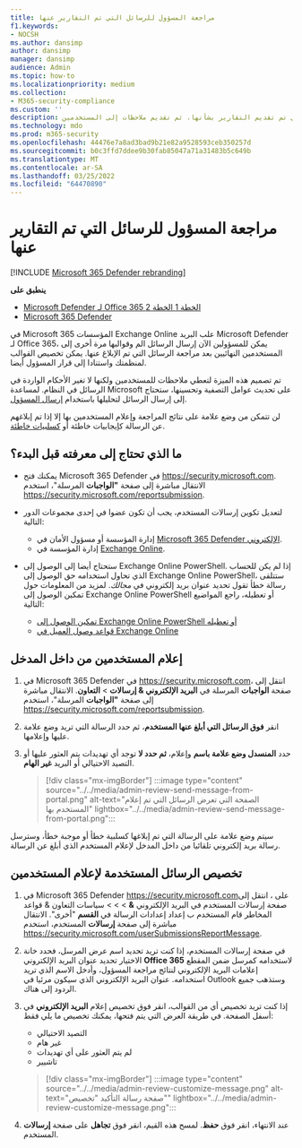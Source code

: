 ```yaml
---
title: مراجعة المسؤول للرسائل التي تم التقارير عنها
f1.keywords:
- NOCSH
ms.author: dansimp
author: dansimp
manager: dansimp
audience: Admin
ms.topic: how-to
ms.localizationpriority: medium
ms.collection:
- M365-security-compliance
ms.custom: ''
description: تعرف على كيفية مراجعة الرسائل التي تم تقديم التقارير بشأنها، ثم تقديم ملاحظات إلى المستخدمين.
ms.technology: mdo
ms.prod: m365-security
ms.openlocfilehash: 44476e7a8ad3bad9b21e82a9528593ceb350257d
ms.sourcegitcommit: b0c3ffd7ddee9b30fab85047a71a31483b5c649b
ms.translationtype: MT
ms.contentlocale: ar-SA
ms.lasthandoff: 03/25/2022
ms.locfileid: "64470890"
---
```

# <a name="admin-review-for-reported-messages"></a>مراجعة المسؤول للرسائل التي تم التقارير عنها

[!INCLUDE [Microsoft 365 Defender rebranding](../includes/microsoft-defender-for-office.md)]

**ينطبق على**
- [Microsoft Defender لـ Office 365 الخطة 1 الخطة 2](defender-for-office-365.md)
- [Microsoft 365 Defender](../defender/microsoft-365-defender.md)

في Microsoft 365 المؤسسات Exchange Online علب البريد Microsoft Defender لـ Office 365، يمكن للمسؤولين الآن إرسال الرسائل الم وقوالبها مرة أخرى إلى المستخدمين النهائيين بعد مراجعة الرسائل التي تم الإبلاغ عنها. يمكن تخصيص القوالب لمنظمتك واستنادا إلى قرار المسؤول أيضا.

تم تصميم هذه الميزة لتعطي ملاحظات للمستخدمين ولكنها لا تغير الأحكام الواردة في الرسائل في النظام. لمساعدة Microsoft على تحديث عوامل التصفية وتحسينها، ستحتاج إلى إرسال الرسائل لتحليلها باستخدام [إرسال المسؤول](admin-submission.md).

لن تتمكن من وضع علامة على نتائج المراجعة وإعلام المستخدمين بها إلا إذا تم إبلاغهم عن الرسالة كإيجابيات خاطئة أو [كسلبيات خاطئة](report-false-positives-and-false-negatives.md).

## <a name="what-do-you-need-to-know-before-you-begin"></a>ما الذي تحتاج إلى معرفته قبل البدء؟

- يمكنك فتح Microsoft 365 Defender في <https://security.microsoft.com>. الانتقال مباشرة إلى صفحة **"الواجبات** المرسلة"، استخدم <https://security.microsoft.com/reportsubmission>.

- لتعديل تكوين إرسالات المستخدم، يجب أن تكون عضوا في إحدى مجموعات الدور التالية:
  - إدارة المؤسسة أو مسؤول الأمان في [Microsoft 365 Defender الإلكتروني](permissions-microsoft-365-security-center.md).
  - إدارة المؤسسة في [Exchange Online](/Exchange/permissions-exo/permissions-exo#role-groups).

- ستحتاج أيضا إلى الوصول إلى Exchange Online PowerShell. إذا لم يكن للحساب الذي تحاول استخدامه حق الوصول إلى Exchange Online PowerShell، ستتلقى رسالة خطأ تقول تحديد عنوان بريد إلكتروني في *مجالك*. لمزيد من المعلومات حول تمكين الوصول إلى Exchange Online PowerShell أو تعطيله، راجع المواضيع التالية:
  - [تمكين الوصول إلى Exchange Online PowerShell أو تعطيله](/powershell/exchange/disable-access-to-exchange-online-powershell)
  - [قواعد وصول العميل في Exchange Online](/exchange/clients-and-mobile-in-exchange-online/client-access-rules/client-access-rules)

## <a name="notify-users-from-within-the-portal"></a>إعلام المستخدمين من داخل المدخل

1. في Microsoft 365 Defender في <https://security.microsoft.com>، انتقل إلى صفحة **الواجبات** المرسلة في **البريد الإلكتروني & إرسالات** \> **التعاون**. الانتقال مباشرة إلى صفحة **"الواجبات** المرسلة"، استخدم <https://security.microsoft.com/reportsubmission>.

2. انقر **فوق الرسائل التي أبلغ عنها المستخدم**، ثم حدد الرسالة التي تريد وضع علامة عليها وإعلامها.

3. حدد **المنسدل وضع علامة باسم** وإعلام، **ثم حدد لا** توجد أي تهديدات يتم العثور عليها أو التصيد الاحتيالي أو البريد **غير الهام**.

   > [!div class="mx-imgBorder"]
   > :::image type="content" source="../../media/admin-review-send-message-from-portal.png" alt-text="الصفحة التي تعرض الرسائل التي تم إعلام المستخدم بها" lightbox="../../media/admin-review-send-message-from-portal.png":::

سيتم وضع علامة على الرسالة التي تم إبلاغها كسلبية خطأ أو موجبة خطأ، وسترسل رسالة بريد إلكتروني تلقائيا من داخل المدخل لإعلام المستخدم الذي أبلغ عن الرسالة.

## <a name="customize-the-messages-used-to-notify-users"></a>تخصيص الرسائل المستخدمة لإعلام المستخدمين

1. في Microsoft 365 Defender     <https://security.microsoft.com>على ، انتقل إلى صفحة إرسالات المستخدم في البريد الإلكتروني **&** \> \> \> سياسات التعاون & قواعد المخاطر قام المستخدم ب إعداد إعدادات الرسالة في **القسم** "أخرى". الانتقال مباشرة إلى صفحة **إرسالات** المستخدم، استخدم <https://security.microsoft.com/userSubmissionsReportMessage>.

2. في صفحة  إرسالات المستخدم، إذا كنت تريد تحديد اسم عرض المرسل، فحدد خانة الاختيار تحديد عنوان البريد الإلكتروني **Office 365** لاستخدامه كمرسل ضمن المقطع إعلامات البريد الإلكتروني لنتائج مراجعة  المسؤول، وأدخل الاسم الذي تريد استخدامه. عنوان البريد الإلكتروني الذي سيكون مرئيا في Outlook وستذهب جميع الردود إلى هناك.

3. إذا كنت تريد تخصيص أي من القوالب، انقر فوق تخصيص إعلام **البريد الإلكتروني** في أسفل الصفحة. في طريقة العرض التي يتم فتحها، يمكنك تخصيص ما يلي فقط:

    - التصيد الاحتيالي
    - غير هام
    - لم يتم العثور على أي تهديدات
    - تاشيير

    > [!div class="mx-imgBorder"]
    > :::image type="content" source="../../media/admin-review-customize-message.png" alt-text="صفحة رسالة التأكيد &quot;تخصيص&quot;" lightbox="../../media/admin-review-customize-message.png":::

4. عند الانتهاء، انقر فوق **حفظ**. لمسح هذه القيم، انقر فوق **تجاهل** على صفحة **إرسالات** المستخدم.
